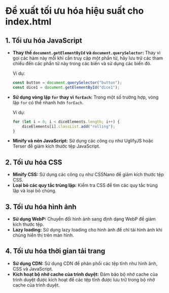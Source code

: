 # Đề xuất tối ưu hóa hiệu suất cho index.html

## 1. Tối ưu hóa JavaScript

*   **Thay thế `document.getElementById` và `document.querySelector`:** Thay vì gọi các hàm này mỗi khi cần truy cập một phần tử, hãy lưu trữ các tham chiếu đến các phần tử này trong các biến và sử dụng các biến đó.

    Ví dụ:

    ```javascript
    const button = document.querySelector("button");
    const dice1 = document.getElementById("dice1");
    ```

*   **Sử dụng vòng lặp `for` thay vì `forEach`:** Trong một số trường hợp, vòng lặp `for` có thể nhanh hơn `forEach`.

    Ví dụ:

    ```javascript
    for (let i = 0; i < diceElements.length; i++) {
        diceElements[i].classList.add("rolling");
    }
    ```

*   **Minify và nén JavaScript:** Sử dụng các công cụ như UglifyJS hoặc Terser để giảm kích thước tệp JavaScript.

## 2. Tối ưu hóa CSS

*   **Minify CSS:** Sử dụng các công cụ như CSSNano để giảm kích thước tệp CSS.
*   **Loại bỏ các quy tắc trùng lặp:** Kiểm tra CSS để tìm các quy tắc trùng lặp và loại bỏ chúng.

## 3. Tối ưu hóa hình ảnh

*   **Sử dụng WebP:** Chuyển đổi hình ảnh sang định dạng WebP để giảm kích thước tệp.
*   **Lazy loading:** Sử dụng lazy loading cho hình ảnh để chỉ tải hình ảnh khi chúng hiển thị trên màn hình.

## 4. Tối ưu hóa thời gian tải trang

*   **Sử dụng CDN:** Sử dụng CDN để phân phối các tệp tĩnh như hình ảnh, CSS và JavaScript.
*   **Kích hoạt bộ nhớ cache của trình duyệt:** Đảm bảo bộ nhớ cache của trình duyệt được kích hoạt để các tệp tĩnh được lưu trữ trong bộ nhớ cache của trình duyệt.